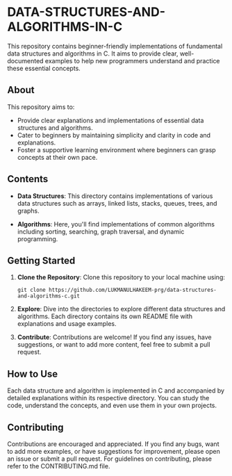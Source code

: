 # DATA-STRUCTURES-AND-ALGORITHMS-IN-C
This repository contains beginner-friendly implementations of fundamental data structures and algorithms in C. It aims to provide clear, well-documented examples to help new programmers understand and practice these essential concepts.

## About

This repository aims to:

- Provide clear explanations and implementations of essential data structures and algorithms.
- Cater to beginners by maintaining simplicity and clarity in code and explanations.
- Foster a supportive learning environment where beginners can grasp concepts at their own pace.

## Contents

- **Data Structures**: This directory contains implementations of various data structures such as arrays, linked lists, stacks, queues, trees, and graphs.

- **Algorithms**: Here, you'll find implementations of common algorithms including sorting, searching, graph traversal, and dynamic programming.

## Getting Started

1. **Clone the Repository**: Clone this repository to your local machine using:

    ```
    git clone https://github.com/LUKMANULHAKEEM-prg/data-structures-and-algorithms-c.git
    ```

2. **Explore**: Dive into the directories to explore different data structures and algorithms. Each directory contains its own README file with explanations and usage examples.

3. **Contribute**: Contributions are welcome! If you find any issues, have suggestions, or want to add more content, feel free to submit a pull request.

## How to Use

Each data structure and algorithm is implemented in C and accompanied by detailed explanations within its respective directory. You can study the code, understand the concepts, and even use them in your own projects.

## Contributing

Contributions are encouraged and appreciated. If you find any bugs, want to add more examples, or have suggestions for improvement, please open an issue or submit a pull request. For guidelines on contributing, please refer to the CONTRIBUTING.md file.

